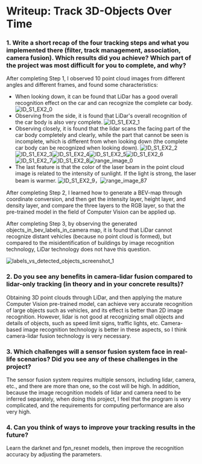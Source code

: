 [//]: # (Image References)

[ID_S1_EX2_0]: ./writeup_imgs/ID_S1_EX2_0.png
[ID_S1_EX2_1]: ./writeup_imgs/ID_S1_EX2_1.png
[ID_S1_EX2_2]: ./writeup_imgs/ID_S1_EX2_2.png
[ID_S1_EX2_3]: ./writeup_imgs/ID_S1_EX2_3.png
[ID_S1_EX2_4]: ./writeup_imgs/ID_S1_EX2_4.png
[ID_S1_EX2_5]: ./writeup_imgs/ID_S1_EX2_5.png
[ID_S1_EX2_6]: ./writeup_imgs/ID_S1_EX2_6.png
[ID_S1_EX2_7]: ./writeup_imgs/ID_S1_EX2_7.png
[ID_S1_EX2_8]: ./writeup_imgs/ID_S1_EX2_8.png
[ID_S1_EX2_9]: ./writeup_imgs/ID_S1_EX2_9.png
[range_image_0]: ./writeup_imgs/range_image_0.png
[range_image_87]: ./writeup_imgs/range_image_87.png
[labels_vs_detected_objects_screenshot_1]: ./writeup_imgs/labels_vs_detected_objects_screenshot_1.png

# Writeup: Track 3D-Objects Over Time

### 1. Write a short recap of the four tracking steps and what you implemented there (filter, track management, association, camera fusion). Which results did you achieve? Which part of the project was most difficult for you to complete, and why?

After completing Step 1, I observed 10 point cloud images from different angles and different frames, and found some characteristics:
 * When looking down, it can be found that LiDar has a good overall recognition effect on the car and can recognize the complete car body. ![ID_S1_EX2_0]
 * Observing from the side, it is found that LiDar's overall recognition of the car body is also very complete. ![ID_S1_EX2_1]
 * Observing closely, it is found that the lidar scans the facing part of the car body completely and clearly, while the part that cannot be seen is incomplete, which is different from when looking down (the complete car body can be recognized when looking down). ![ID_S1_EX2_2]![ID_S1_EX2_3]![ID_S1_EX2_4]![ID_S1_EX2_5]![ID_S1_EX2_6]![ID_S1_EX2_7]![ID_S1_EX2_8]![range_image_0]
 * The last feature is that the color of the laser beam in the point cloud image is related to the intensity of sunlight. If the light is strong, the laser beam is warmer. ![ID_S1_EX2_9]，![range_image_87]

After completing Step 2, I learned how to generate a BEV-map through coordinate conversion, and then get the intensity layer, height layer, and density layer, and compare the three layers to the RGB layer, so that the pre-trained model in the field of Computer Vision can be applied up.

After completing Step 3, by observing the generated objects_in_bev_labels_in_camera map, it is found that LiDar cannot recognize distant vehicles (because no point cloud is formed), but compared to the misidentification of buildings by image recognition technology, LiDar technology does not have this question.

![labels_vs_detected_objects_screenshot_1]

### 2. Do you see any benefits in camera-lidar fusion compared to lidar-only tracking (in theory and in your concrete results)? 

Obtaining 3D point clouds through LiDar, and then applying the mature Computer Vision pre-trained model, can achieve very accurate recognition of large objects such as vehicles, and its effect is better than 2D image recognition. However, lidar is not good at recognizing small objects and details of objects, such as speed limit signs, traffic lights, etc. Camera-based image recognition technology is better in these aspects, so I think camera-lidar fusion technology is very necessary.

### 3. Which challenges will a sensor fusion system face in real-life scenarios? Did you see any of these challenges in the project?

The sensor fusion system requires multiple sensors, including lidar, camera, etc., and there are more than one, so the cost will be high. In addition, because the image recognition models of lidar and camera need to be inferred separately, when doing this project, I feel that the program is very complicated, and the requirements for computing performance are also very high.

### 4. Can you think of ways to improve your tracking results in the future?

Learn the darknet and fpn_resnet models, then improve the recognition accuracy by adjusting the parameters.